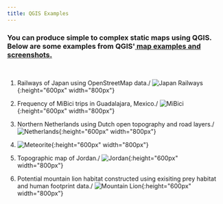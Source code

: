 ```yaml
---
title: QGIS Examples
---
```


<h3 text-align="left">You can produce simple to complex static maps using QGIS. Below are some examples from QGIS'<a href="https://qgis.org/en/site/about/screenshots.html"> map examples and screenshots.</a></h3>

<br>

1. Railways of Japan using OpenStreetMap data./ ![Japan Railways](/qgis/img/japan_railways.png){:height="600px" width="800px"}


2. Frequency of MiBici trips in Guadalajara, Mexico./ ![MiBici](/qgis/img/guadalajara.png){:height="600px" width="800px"}


3. Northern Netherlands using Dutch open topography and road layers./ ![Netherlands](/qgis/img/groningen.jpg){:height="600px" width="800px"}


4. ![Meteorite](/qgis/img/meteorite.png){:height="600px" width="800px"}


5. Topographic map of Jordan./ ![Jordan](/qgis/img/jordan.jpg){:height="600px" width="800px"}


6. Potential mountain lion habitat constructed using exisiting prey habitat and human footprint data./ ![Mountain Lion](/qgis/img/mountain_lion.jpg){:height="600px" width="800px"}
